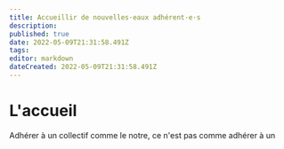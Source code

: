 ```yaml
---
title: Accueillir de nouvelles·eaux adhérent·e·s
description: 
published: true
date: 2022-05-09T21:31:58.491Z
tags: 
editor: markdown
dateCreated: 2022-05-09T21:31:58.491Z
---
```


# L'accueil

Adhérer à un collectif comme le notre, ce n'est pas comme adhérer à un 